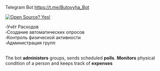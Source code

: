 Telegram Bot https://t.me/Butovyha_Bot

[![Open Source? Yes!](https://badgen.net/badge/Open%20Source%20%3F/Yes%21/green?icon=github)](https://github.com/Naereen/badges/)

<div>▫️Учёт Расходов</div>
<div>▫️Создание автоматических  опросов </div>
<div>▫️Контроль физической активности</div>
<div>▫️Администрация групп</div>
<br>

The bot **administers** groups, sends scheduled **polls**. **Monitors** physical condition of a person and keeps track of **expenses**
